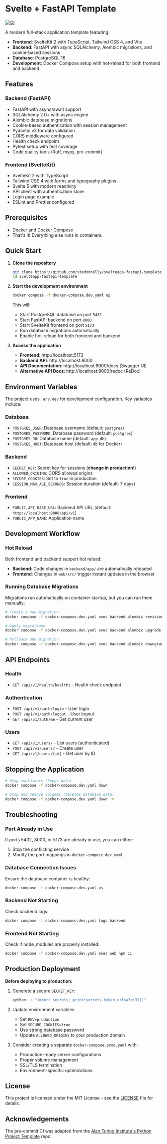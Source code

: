 # Svelte + FastAPI Template

[![CI](https://github.com/stedonnelly/svelteapp-fastapi-template/actions/workflows/ci.yml/badge.svg?branch=main)](https://github.com/stedonnelly/svelteapp-fastapi-template/actions/workflows/ci.yml)

A modern full-stack application template featuring:
- **Frontend**: SvelteKit 2 with TypeScript, Tailwind CSS 4, and Vite
- **Backend**: FastAPI with async SQLAlchemy, Alembic migrations, and cookie-based sessions
- **Database**: PostgreSQL 16
- **Development**: Docker Compose setup with hot-reload for both frontend and backend

## Features

### Backend (FastAPI)
- FastAPI with async/await support
- SQLAlchemy 2.0+ with async engine
- Alembic database migrations
- Cookie-based authentication with session management
- Pydantic v2 for data validation
- CORS middleware configured
- Health check endpoint
- Pytest setup with test coverage
- Code quality tools (Ruff, mypy, pre-commit)

### Frontend (SvelteKit)
- SvelteKit 2 with TypeScript
- Tailwind CSS 4 with forms and typography plugins
- Svelte 5 with modern reactivity
- API client with authentication store
- Login page example
- ESLint and Prettier configured

## Prerequisites

- [Docker](https://www.docker.com/get-started) and [Docker Compose](https://docs.docker.com/compose/install/)
- That's it! Everything else runs in containers.

## Quick Start

1. **Clone the repository**
   ```bash
   git clone https://github.com/stedonnelly/svelteapp-fastapi-template.git
   cd svelteapp-fastapi-template
   ```

2. **Start the development environment**
   ```bash
   docker compose -f docker-compose.dev.yaml up
   ```

   This will:
   - Start PostgreSQL database on port `5432`
   - Start FastAPI backend on port `8000`
   - Start SvelteKit frontend on port `5173`
   - Run database migrations automatically
   - Enable hot-reload for both frontend and backend

3. **Access the application**
   - **Frontend**: http://localhost:5173
   - **Backend API**: http://localhost:8000
   - **API Documentation**: http://localhost:8000/docs (Swagger UI)
   - **Alternative API Docs**: http://localhost:8000/redoc (ReDoc)

## Environment Variables

The project uses `.env.dev` for development configuration. Key variables include:

### Database
- `POSTGRES_USER`: Database username (default: `postgres`)
- `POSTGRES_PASSWORD`: Database password (default: `postgres`)
- `POSTGRES_DB`: Database name (default: `app_db`)
- `POSTGRES_HOST`: Database host (default: `db` for Docker)

### Backend
- `SECRET_KEY`: Secret key for sessions (**change in production!**)
- `ALLOWED_ORIGINS`: CORS allowed origins
- `SECURE_COOKIES`: Set to `true` in production
- `SESSION_MAX_AGE_SECONDS`: Session duration (default: 7 days)

### Frontend
- `PUBLIC_API_BASE_URL`: Backend API URL (default: `http://localhost:8000/api/v1`)
- `PUBLIC_APP_NAME`: Application name

## Development Workflow

### Hot Reload
Both frontend and backend support hot reload:
- **Backend**: Code changes in `backend/app/` are automatically reloaded
- **Frontend**: Changes in `web/src/` trigger instant updates in the browser

### Running Database Migrations

Migrations run automatically on container startup, but you can run them manually:

```bash
# Create a new migration
docker compose -f docker-compose.dev.yaml exec backend alembic revision --autogenerate -m "Description"

# Apply migrations
docker compose -f docker-compose.dev.yaml exec backend alembic upgrade head

# Rollback one migration
docker compose -f docker-compose.dev.yaml exec backend alembic downgrade -1
```

## API Endpoints

### Health
- `GET /api/v1/health/healthz` - Health check endpoint

### Authentication
- `POST /api/v1/auth/login` - User login
- `POST /api/v1/auth/logout` - User logout
- `GET /api/v1/auth/me` - Get current user

### Users
- `GET /api/v1/users/` - List users (authenticated)
- `POST /api/v1/users/` - Create user
- `GET /api/v1/users/{id}` - Get user by ID

## Stopping the Application

```bash
# Stop containers (keeps data)
docker compose -f docker-compose.dev.yaml down

# Stop and remove volumes (deletes database data)
docker compose -f docker-compose.dev.yaml down -v
```

## Troubleshooting

### Port Already in Use
If ports 5432, 8000, or 5173 are already in use, you can either:
1. Stop the conflicting service
2. Modify the port mappings in `docker-compose.dev.yaml`

### Database Connection Issues
Ensure the database container is healthy:
```bash
docker compose -f docker-compose.dev.yaml ps
```

### Backend Not Starting
Check backend logs:
```bash
docker compose -f docker-compose.dev.yaml logs backend
```

### Frontend Not Starting
Check if node_modules are properly installed:
```bash
docker compose -f docker-compose.dev.yaml exec web npm ci
```

## Production Deployment

**Before deploying to production:**

1. Generate a secure `SECRET_KEY`:
   ```bash
   python -c "import secrets; print(secrets.token_urlsafe(32))"
   ```

2. Update environment variables:
   - Set `ENV=production`
   - Set `SECURE_COOKIES=true`
   - Use strong database password
   - Update `ALLOWED_ORIGINS` to your production domain

3. Consider creating a separate `docker-compose.prod.yaml` with:
   - Production-ready server configurations
   - Proper volume management
   - SSL/TLS termination
   - Environment-specific optimizations

## License

This project is licensed under the MIT License - see the [LICENSE](LICENSE) file for details.

## Acknowledgements

The pre-commit CI was adapted from the [Alan Turing Institute's Python Project Template](https://github.com/alan-turing-institute/python-project-template) repo.
